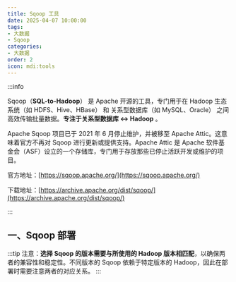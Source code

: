 ```yaml
---
title: Sqoop 工具
date: 2025-04-07 10:00:00
tags:
- 大数据
- Sqoop
categories:
- 大数据
order: 2
icon: mdi:tools
---
```


:::info

Sqoop（**SQL-to-Hadoop**） 是 Apache 开源的工具，专门用于在 Hadoop 生态系统（如 HDFS、Hive、HBase） 和 关系型数据库（如 MySQL、Oracle） 之间高效传输批量数据。**专注于关系型数据库 ↔ Hadoop** 。

Apache Sqoop 项目已于 2021 年 6 月停止维护，并被移至 Apache Attic。这意味着官方不再对 Sqoop 进行更新或提供支持。Apache Attic 是 Apache 软件基金会（ASF）设立的一个存储库，专门用于存放那些已停止活跃开发或维护的项目。

官方地址：[https://sqoop.apache.org/](https://sqoop.apache.org/)

下载地址：[https://archive.apache.org/dist/sqoop/](https://archive.apache.org/dist/sqoop/)

:::

## 一、Sqoop 部署

:::tip
注意：**选择 Sqoop 的版本需要与所使用的 Hadoop 版本相匹配**，以确保两者的兼容性和稳定性。不同版本的 Sqoop 依赖于特定版本的 Hadoop，因此在部署时需要注意两者的对应关系。
:::











